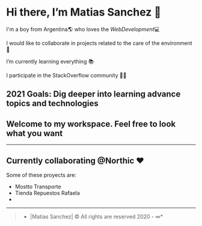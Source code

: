 # Hi there, I’m Matias Sanchez 👋

I'm a boy from Argentina🌎 who loves the *WebDevelopment*💻

I would like to collaborate in projects related to the care of the environment 🌱

I’m currently learning everything 📚

I participate in the StackOverflow community 👨‍💻

2021 Goals: Dig deeper into learning advance topics and technologies
-------------------------------------------------------------------------------------------------
## Welcome to my workspace. Feel free to look what you want 


-------------------------------------------------------------------------------------------------
## Currently collaborating  @Northic ♥️

Some of these proyects are:
- Mostto Transporte
- Tienda Repuestos Rafaela
- 
-------------------------------------------------------------------------------------------------


> * |Matias Sanchez| © All rights are reserved 2020 - ∞*
